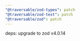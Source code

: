 ```yaml
---
"@traversable/zod-types": patch
"@traversable/zod-test": patch
"@traversable/zod": patch
---
```


deps: upgrade to zod v4.0.14
